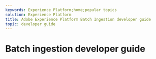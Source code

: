 ```yaml
---
keywords: Experience Platform;home;popular topics
solution: Experience Platform
title: Adobe Experience Platform Batch Ingestion developer guide
topic: developer guide
---
```


# Batch ingestion developer guide
